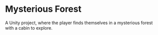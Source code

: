 Mysterious Forest
==================

A Unity project, where the player finds themselves in a mysterious forest with a cabin to explore.